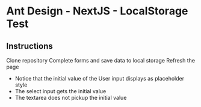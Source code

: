 # Ant Design - NextJS - LocalStorage Test

## Instructions

Clone repository
Complete forms and save data to local storage
Refresh the page

- Notice that the initial value of the User input displays as placeholder style
- The select input gets the initial value
- The textarea does not pickup the initial value
